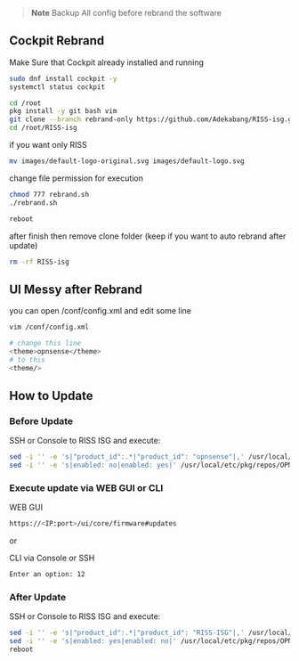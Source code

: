 > **Note**
> Backup All config before rebrand the software


## Cockpit Rebrand

Make Sure that Cockpit already installed and running
```sh
sudo dnf install cockpit -y
systemctl status cockpit
```


```sh
cd /root
pkg install -y git bash vim
git clone --branch rebrand-only https://github.com/Adekabang/RISS-isg.git
cd /root/RISS-isg
```

if you want only RISS
```sh
mv images/default-logo-original.svg images/default-logo.svg
```

change file permission for execution

```sh
chmod 777 rebrand.sh
./rebrand.sh
```

```sh
reboot
```

after finish then remove clone folder (keep if you want to auto rebrand after update)
```sh
rm -rf RISS-isg
```

## UI Messy after Rebrand
you can open /conf/config.xml and edit some line
```sh
vim /conf/config.xml

# change this line
<theme>opnsense</theme>
# to this
<theme/>
```

## How to Update
### Before Update
SSH or Console to RISS ISG and execute:
```sh
sed -i '' -e 's|"product_id":.*|"product_id": "opnsense"|,' /usr/local/opnsense/version/core 
sed -i '' -e 's|enabled: no|enabled: yes|' /usr/local/etc/pkg/repos/OPNsense.conf
```

### Execute update via WEB GUI or CLI
WEB GUI
```sh
https://<IP:port>/ui/core/firmware#updates
```
or

CLI via Console or SSH
```sh
Enter an option: 12
```

### After Update
SSH or Console to RISS ISG and execute:
```sh
sed -i '' -e 's|"product_id":.*|"product_id": "RISS-ISG"|,' /usr/local/opnsense/version/core 
sed -i '' -e 's|enabled: yes|enabled: no|' /usr/local/etc/pkg/repos/OPNsense.conf
reboot
```
